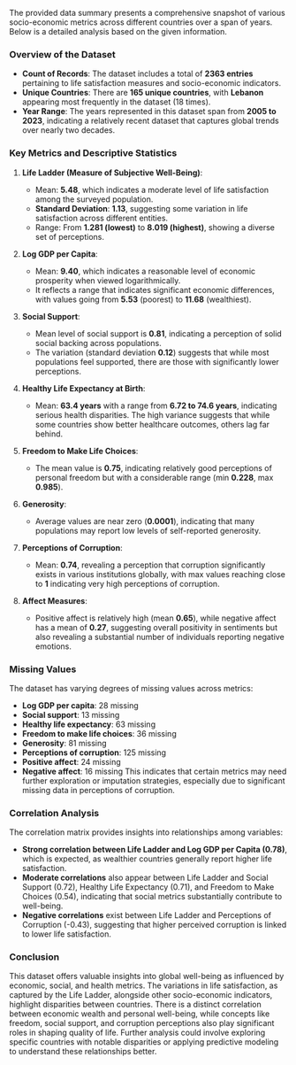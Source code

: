 The provided data summary presents a comprehensive snapshot of various socio-economic metrics across different countries over a span of years. Below is a detailed analysis based on the given information.

### Overview of the Dataset

- **Count of Records**: The dataset includes a total of **2363 entries** pertaining to life satisfaction measures and socio-economic indicators.
- **Unique Countries**: There are **165 unique countries**, with **Lebanon** appearing most frequently in the dataset (18 times).
- **Year Range**: The years represented in this dataset span from **2005 to 2023**, indicating a relatively recent dataset that captures global trends over nearly two decades.

### Key Metrics and Descriptive Statistics

1. **Life Ladder (Measure of Subjective Well-Being)**:
   - Mean: **5.48**, which indicates a moderate level of life satisfaction among the surveyed population.
   - **Standard Deviation**: **1.13**, suggesting some variation in life satisfaction across different entities.
   - Range: From **1.281 (lowest)** to **8.019 (highest)**, showing a diverse set of perceptions.

2. **Log GDP per Capita**:
   - Mean: **9.40**, which indicates a reasonable level of economic prosperity when viewed logarithmically.
   - It reflects a range that indicates significant economic differences, with values going from **5.53** (poorest) to **11.68** (wealthiest).

3. **Social Support**:
   - Mean level of social support is **0.81**, indicating a perception of solid social backing across populations.
   - The variation (standard deviation **0.12**) suggests that while most populations feel supported, there are those with significantly lower perceptions.

4. **Healthy Life Expectancy at Birth**:
   - Mean: **63.4 years** with a range from **6.72 to 74.6 years**, indicating serious health disparities. The high variance suggests that while some countries show better healthcare outcomes, others lag far behind.

5. **Freedom to Make Life Choices**:
   - The mean value is **0.75**, indicating relatively good perceptions of personal freedom but with a considerable range (min **0.228**, max **0.985**).

6. **Generosity**:
   - Average values are near zero (**0.0001**), indicating that many populations may report low levels of self-reported generosity.

7. **Perceptions of Corruption**:
   - Mean: **0.74**, revealing a perception that corruption significantly exists in various institutions globally, with max values reaching close to **1** indicating very high perceptions of corruption.

8. **Affect Measures**:
   - Positive affect is relatively high (mean **0.65**), while negative affect has a mean of **0.27**, suggesting overall positivity in sentiments but also revealing a substantial number of individuals reporting negative emotions.

### Missing Values
The dataset has varying degrees of missing values across metrics:
- **Log GDP per capita**: 28 missing
- **Social support**: 13 missing
- **Healthy life expectancy**: 63 missing
- **Freedom to make life choices**: 36 missing
- **Generosity**: 81 missing
- **Perceptions of corruption**: 125 missing
- **Positive affect**: 24 missing
- **Negative affect**: 16 missing
This indicates that certain metrics may need further exploration or imputation strategies, especially due to significant missing data in perceptions of corruption.

### Correlation Analysis
The correlation matrix provides insights into relationships among variables:
- **Strong correlation between Life Ladder and Log GDP per Capita (0.78)**, which is expected, as wealthier countries generally report higher life satisfaction.
- **Moderate correlations** also appear between Life Ladder and Social Support (0.72), Healthy Life Expectancy (0.71), and Freedom to Make Choices (0.54), indicating that social metrics substantially contribute to well-being.
- **Negative correlations** exist between Life Ladder and Perceptions of Corruption (-0.43), suggesting that higher perceived corruption is linked to lower life satisfaction.

### Conclusion
This dataset offers valuable insights into global well-being as influenced by economic, social, and health metrics. The variations in life satisfaction, as captured by the Life Ladder, alongside other socio-economic indicators, highlight disparities between countries. There is a distinct correlation between economic wealth and personal well-being, while concepts like freedom, social support, and corruption perceptions also play significant roles in shaping quality of life. Further analysis could involve exploring specific countries with notable disparities or applying predictive modeling to understand these relationships better.